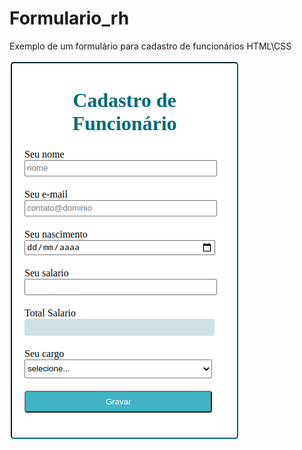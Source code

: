# Formulario_rh
Exemplo de um formulário para cadastro de funcionários HTML\CSS

<img src="https://github.com/EmersonBarcelos/Formulario_rh/blob/main/image.png"/>
